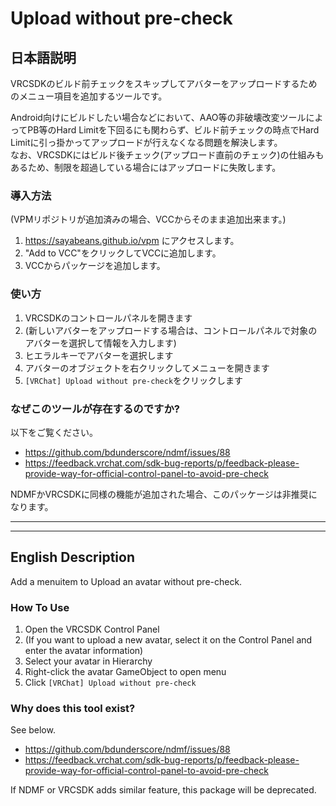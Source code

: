 # Upload without pre-check
## 日本語説明
VRCSDKのビルド前チェックをスキップしてアバターをアップロードするためのメニュー項目を追加するツールです。

Android向けにビルドしたい場合などにおいて、AAO等の非破壊改変ツールによってPB等のHard Limitを下回るにも関わらず、ビルド前チェックの時点でHard Limitに引っ掛かってアップロードが行えなくなる問題を解決します。\
なお、VRCSDKにはビルド後チェック(アップロード直前のチェック)の仕組みもあるため、制限を超過している場合にはアップロードに失敗します。

### 導入方法
(VPMリポジトリが追加済みの場合、VCCからそのまま追加出来ます。)
1. https://sayabeans.github.io/vpm にアクセスします。
2. "Add to VCC"をクリックしてVCCに追加します。
3. VCCからパッケージを追加します。

### 使い方
1. VRCSDKのコントロールパネルを開きます
2. (新しいアバターをアップロードする場合は、コントロールパネルで対象のアバターを選択して情報を入力します)
3. ヒエラルキーでアバターを選択します
4. アバターのオブジェクトを右クリックしてメニューを開きます
5. `[VRChat] Upload without pre-check`をクリックします

### なぜこのツールが存在するのですか?
以下をご覧ください。
- https://github.com/bdunderscore/ndmf/issues/88
- https://feedback.vrchat.com/sdk-bug-reports/p/feedback-please-provide-way-for-official-control-panel-to-avoid-pre-check

NDMFかVRCSDKに同様の機能が追加された場合、このパッケージは非推奨になります。

---
---
## English Description
Add a menuitem to Upload an avatar without pre-check.

### How To Use
1. Open the VRCSDK Control Panel
2. (If you want to upload a new avatar, select it on the Control Panel and enter the avatar information)
3. Select your avatar in Hierarchy
4. Right-click the avatar GameObject to open menu
5. Click `[VRChat] Upload without pre-check`

### Why does this tool exist?
See below.
- https://github.com/bdunderscore/ndmf/issues/88
- https://feedback.vrchat.com/sdk-bug-reports/p/feedback-please-provide-way-for-official-control-panel-to-avoid-pre-check

If NDMF or VRCSDK adds similar feature, this package will be deprecated.
